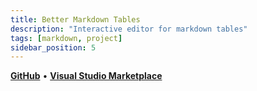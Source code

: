```yaml
---
title: Better Markdown Tables
description: "Interactive editor for markdown tables"
tags: [markdown, project]
sidebar_position: 5
---
```


[**GitHub**](https://github.com/stefanicjuraj/better-markdown-tables) • [**Visual Studio Marketplace**](https://marketplace.visualstudio.com/items?itemName=jurajstefanic.better-markdown-tables)
